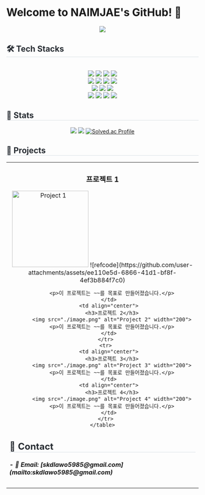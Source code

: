 # Welcome to NAIMJAE's GitHub! 👋
<div align= "center">
  <img src="https://capsule-render.vercel.app/api?type=waving&height=300&color=gradient&text=Welcome👋" />
</div>
<div style="text-align: left;">
  <h2 style="border-bottom: 1px solid #d8dee4; color: #282d33;"> 🛠️ Tech Stacks </h2>
  <br> 
  <div  align= "center"> 
    <img src="https://img.shields.io/badge/CSS3-1572B6?style=flat&logo=CSS3&logoColor=white">
    <img src="https://img.shields.io/badge/HTML5-E34F26?style=flat&logo=HTML5&logoColor=white">
    <img src="https://img.shields.io/badge/Javascript-F7DF1E?style=flat&logo=Javascript&logoColor=white">
    <img src="https://img.shields.io/badge/React-61DAFB?style=flat&logo=React&logoColor=white">
    <br/>
    <img src="https://img.shields.io/badge/Java-007396?style=flat&logo=Java&logoColor=white">
    <img src="https://img.shields.io/badge/JSP-007396?style=flat&logo=JSP&logoColor=white">
    <img src="https://img.shields.io/badge/Spring-6DB33F?style=flat&logo=Spring&logoColor=white">
    <img src="https://img.shields.io/badge/Spring Boot-6DB33F?style=flat&logo=Spring Boot&logoColor=white">
    <br/>
    <img src="https://img.shields.io/badge/MySQL-4479A1?style=flat&logo=MySQL&logoColor=white">
    <img src="https://img.shields.io/badge/Oracle-F80000?style=flat&logo=Oracle&logoColor=white">
    <img src="https://img.shields.io/badge/PostgreSQL-336791?style=flat&logo=PostgreSQL&logoColor=white">
    <br/>
    <img src="https://img.shields.io/badge/Amazon AWS-232F3E?style=flat&logo=Amazon AWS&logoColor=white">
    <img src="https://img.shields.io/badge/Linux-FCC624?style=flat&logo=Linux&logoColor=white">
    <img src="https://img.shields.io/badge/Git-F05032?style=flat&logo=Git&logoColor=white">
    <img src="https://img.shields.io/badge/Github-181717?style=flat&logo=Github&logoColor=white">
  </div>
</div>
<div style="text-align: left;"> 
  <h2 style="border-bottom: 1px solid #d8dee4; color: #282d33;"> 🏅 Stats </h2>
  <div align= "center">
    <img src="https://github-readme-stats.vercel.app/api?username=NAIMJAE&bg_color=180,ffffff,00000000&title_color=000000&text_color=000000"/>
    <img src="https://github-readme-stats.vercel.app/api/top-langs/?username=NAIMJAE&layout=compact&bg_color=180,ffffff,00000000&title_color=000000&text_color=000000"/>
    <a href="https://solved.ac/qkrdlawo5985/">
      <img src="http://mazassumnida.wtf/api/v2/generate_badge?boj=qkrdlawo5985" alt="Solved.ac Profile">
    </a>
  </div> 
</div>
<div style="text-align: left;"> 
  <h2 style="border-bottom: 1px solid #d8dee4; color: #282d33;"> 📂 Projects </h2>
  <div align="center">
    <table>
      <tr>
        <td align="center">
          <h3>프로젝트 1</h3>
          <img src="./image.png" alt="Project 1" width="200">
          ![refcode](https://github.com/user-attachments/assets/ee110e5d-6866-41d1-bf8f-4ef3b884f7c0)

          <p>이 프로젝트는 ~~를 목표로 만들어졌습니다.</p>
        </td>
        <td align="center">
          <h3>프로젝트 2</h3>
          <img src="./image.png" alt="Project 2" width="200">
          <p>이 프로젝트는 ~~를 목표로 만들어졌습니다.</p>
        </td>
      </tr>
      <tr>
        <td align="center">
          <h3>프로젝트 3</h3>
          <img src="./image.png" alt="Project 3" width="200">
          <p>이 프로젝트는 ~~를 목표로 만들어졌습니다.</p>
        </td>
        <td align="center">
          <h3>프로젝트 4</h3>
          <img src="./image.png" alt="Project 4" width="200">
          <p>이 프로젝트는 ~~를 목표로 만들어졌습니다.</p>
        </td>
      </tr>
    </table>
  </div>
</div>
<div style="text-align: left;"> 
  <h2 style="border-bottom: 1px solid #d8dee4; color: #282d33;"> 🏅 Contact </h2>
  <div align= "left">
    <h5>- 📧 Email: [skdlawo5985@gmail.com](mailto:skdlawo5985@gmail.com)</h3>
  </div> 
</div>
    
